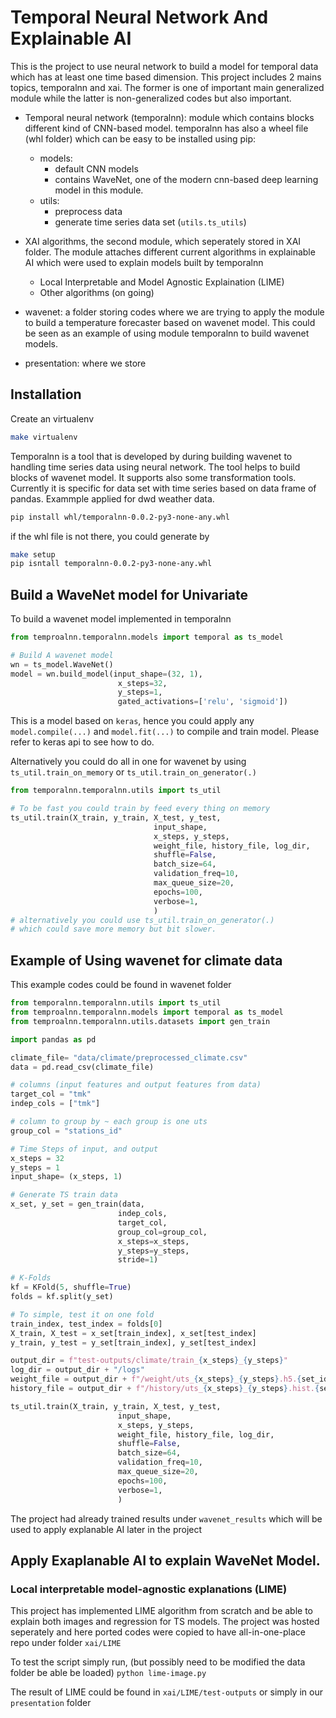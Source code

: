 # Temporal Neural Network And Explainable AI

This is the project to use neural network to build a model for temporal data which has at least one time based dimension. This project includes 2 mains topics, temporalnn and xai. The former is one of important main generalized module while the latter is non-generalized codes but also important.

- Temporal neural network (temporalnn): module which contains blocks different kind of CNN-based model. temporalnn has also a wheel file (whl folder) which can be easy to be installed using pip:

  - models:
    - default CNN models
    - contains WaveNet, one of the modern cnn-based deep learning model in this module.
  - utils:
    - preprocess data
    - generate time series data set (`utils.ts_utils`)

- XAI algorithms, the second module, which seperately stored in XAI folder. The module attaches different current algorithms in explainable AI which were used to explain models built by temporalnn
  - Local Interpretable and Model Agnostic Explaination (LIME)
  - Other algorithms (on going)
- wavenet: a folder storing codes where we are trying to apply the module to build a temperature forecaster based on wavenet model. This could be seen as an example of using module temporalnn to build wavenet models.
- presentation: where we store

## Installation

Create an virtualenv

```bash
make virtualenv
```

Temporalnn is a tool that is developed by during building wavenet to handling time series data using neural network. The tool helps to build blocks of wavenet model. It supports also some transformation tools. Currently it is specific for data set with time series based on data frame of pandas. Exammple applied for dwd weather data.

```bash
pip install whl/temporalnn-0.0.2-py3-none-any.whl
```

if the whl file is not there, you could generate by

```bash
make setup
pip isntall temporalnn-0.0.2-py3-none-any.whl
```

## Build a WaveNet model for Univariate

To build a wavenet model implemented in temporalnn

```python
from temproalnn.temporalnn.models import temporal as ts_model

# Build A wavenet model
wn = ts_model.WaveNet()
model = wn.build_model(input_shape=(32, 1),
                        x_steps=32,
                        y_steps=1,
                        gated_activations=['relu', 'sigmoid'])

```

This is a model based on `keras`, hence you could apply any `model.compile(...)` and `model.fit(...)` to compile and train model. Please refer to keras api to see how to do.

Alternatively you could do all in one for wavenet by using `ts_util.train_on_memory` or `ts_util.train_on_generator(.)`

```python
from temporalnn.temporalnn.utils import ts_util

# To be fast you could train by feed every thing on memory
ts_util.train(X_train, y_train, X_test, y_test,
                                input_shape,
                                x_steps, y_steps,
                                weight_file, history_file, log_dir,
                                shuffle=False,
                                batch_size=64,
                                validation_freq=10,
                                max_queue_size=20,
                                epochs=100,
                                verbose=1,
                                )
# alternatively you could use ts_util.train_on_generator(.)
# which could save more memory but bit slower.
```

## Example of Using wavenet for climate data

This example codes could be found in wavenet folder

```python
from temporalnn.temporalnn.utils import ts_util
from temproalnn.temporalnn.models import temporal as ts_model
from temproalnn.temporalnn.utils.datasets import gen_train

import pandas as pd

climate_file= "data/climate/preprocessed_climate.csv"
data = pd.read_csv(climate_file)

# columns (input features and output features from data)
target_col = "tmk"
indep_cols = ["tmk"]

# column to group by ~ each group is one uts
group_col = "stations_id"

# Time Steps of input, and output
x_steps = 32
y_steps = 1
input_shape= (x_steps, 1)

# Generate TS train data
x_set, y_set = gen_train(data,
                        indep_cols,
                        target_col,
                        group_col=group_col,
                        x_steps=x_steps,
                        y_steps=y_steps,
                        stride=1)

# K-Folds
kf = KFold(5, shuffle=True)
folds = kf.split(y_set)

# To simple, test it on one fold
train_index, test_index = folds[0]
X_train, X_test = x_set[train_index], x_set[test_index]
y_train, y_test = y_set[train_index], y_set[test_index]

output_dir = f"test-outputs/climate/train_{x_steps}_{y_steps}"
log_dir = output_dir + "/logs"
weight_file = output_dir + f"/weight/uts_{x_steps}_{y_steps}.h5.{set_id}"
history_file = output_dir + f"/history/uts_{x_steps}_{y_steps}.hist.{set_id}"

ts_util.train(X_train, y_train, X_test, y_test,
                        input_shape,
                        x_steps, y_steps,
                        weight_file, history_file, log_dir,
                        shuffle=False,
                        batch_size=64,
                        validation_freq=10,
                        max_queue_size=20,
                        epochs=100,
                        verbose=1,
                        )

```

The project had already trained results under `wavenet_results` which will be used to apply explanable AI later in the project

## Apply Exaplanable AI to explain WaveNet Model.

### Local interpretable model-agnostic explanations (LIME)

This project has implemented LIME algorithm from scratch and be able to explain both images and regression for TS models. The project was hosted seperately and here ported codes were copied to have all-in-one-place repo under folder `xai/LIME`

To test the script simply run, (but possibly need to be modified the data folder be able be loaded)
`python lime-image.py`

The result of LIME could be found in `xai/LIME/test-outputs` or simply in our `presentation` folder
